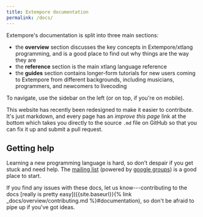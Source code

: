 ```yaml
---
title: Extempore documentation
permalink: /docs/
---
```


Extempore's documentation is split into three main sections:

- the **overview** section discusses the key concepts in Extempore/xtlang
  programming, and is a good place to find out why things are the way they are
- the **reference** section is the main xtlang language reference
- the **guides** section contains longer-form tutorials for new users coming to
  Extempore from different backgrounds, including musicians, programmers, and
  newcomers to livecoding

To navigate, use the sidebar on the left (or on top, if you're on mobile).

This website has recently been redesigned to make it easier to contribute. It's
just markdown, and every page has an *improve this page* link at the bottom
which takes you directly to the source `.md` file on GitHub so that you can fix
it up and submit a pull request.

## Getting help

Learning a new programming language is hard, so don't despair if you get stuck
and need help. The [mailing list](mailto:extemporelang@googlegroups.com)
(powered by [google groups](https://groups.google.com/group/extemporelang)) is a
good place to start.

If you find any issues with these docs, let us know---contributing to the docs
[really is pretty easy]({{site.baseurl}}{% link _docs/overview/contributing.md
%}#documentation), so don't be afraid to pipe up if you've got ideas.
